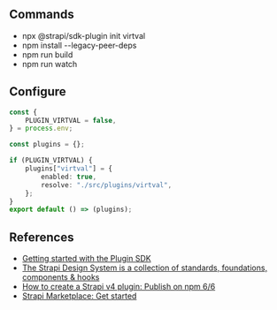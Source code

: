 
## Commands 
- npx @strapi/sdk-plugin init virtval
- npm install --legacy-peer-deps
- npm run build 
- npm run watch

## Configure  
```ts
const {
    PLUGIN_VIRTVAL = false,
} = process.env;

const plugins = {};

if (PLUGIN_VIRTVAL) {
    plugins["virtval"] = {
        enabled: true,
        resolve: "./src/plugins/virtval",
    };
}
export default () => (plugins);
```

## References
- [Getting started with the Plugin SDK](https://docs.strapi.io/dev-docs/plugins/development/create-a-plugin)
- [The Strapi Design System is a collection of standards, foundations, components & hooks](https://design-system.strapi.io/?path=/docs/getting-started-welcome--docs)
- [How to create a Strapi v4 plugin: Publish on npm 6/6](https://strapi.io/blog/how-to-create-a-strapi-v4-plugin-publish-on-npm-6-6)
- [Strapi Marketplace: Get started](https://market.strapi.io/submit-plugin)